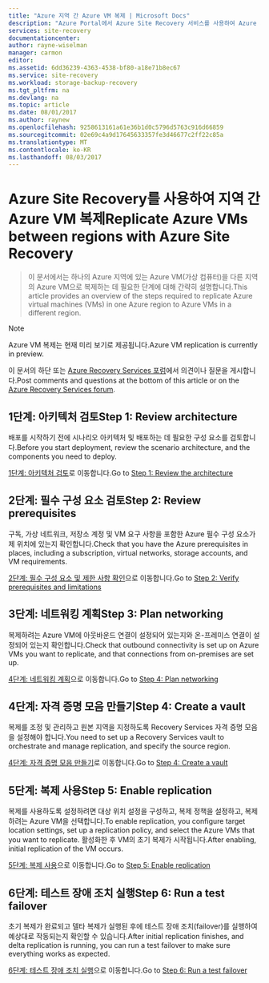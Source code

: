 ```yaml
---
title: "Azure 지역 간 Azure VM 복제 | Microsoft Docs"
description: "Azure Portal에서 Azure Site Recovery 서비스를 사용하여 Azure 지역 간에 Azure VM을 복제하는 데 필요한 단계를 요약하고 있습니다."
services: site-recovery
documentationcenter: 
author: rayne-wiselman
manager: carmon
editor: 
ms.assetid: 6dd36239-4363-4538-bf80-a18e71b8ec67
ms.service: site-recovery
ms.workload: storage-backup-recovery
ms.tgt_pltfrm: na
ms.devlang: na
ms.topic: article
ms.date: 08/01/2017
ms.author: raynew
ms.openlocfilehash: 9258613161a61e36b1d0c5796d5763c916d66859
ms.sourcegitcommit: 02e69c4a9d17645633357fe3d46677c2ff22c85a
ms.translationtype: MT
ms.contentlocale: ko-KR
ms.lasthandoff: 08/03/2017
---
```

# <a name="replicate-azure-vms-between-regions-with-azure-site-recovery"></a><span data-ttu-id="fcf63-103">Azure Site Recovery를 사용하여 지역 간 Azure VM 복제</span><span class="sxs-lookup"><span data-stu-id="fcf63-103">Replicate Azure VMs between regions with Azure Site Recovery</span></span>

><span data-ttu-id="fcf63-104">이 문서에서는 하나의 Azure 지역에 있는 Azure VM(가상 컴퓨터)을 다른 지역의 Azure VM으로 복제하는 데 필요한 단계에 대해 간략히 설명합니다.</span><span class="sxs-lookup"><span data-stu-id="fcf63-104">This article provides an overview of the steps required to replicate Azure virtual machines (VMs) in one Azure region to Azure VMs in a different region.</span></span> 

>[!NOTE]
>
> <span data-ttu-id="fcf63-105">Azure VM 복제는 현재 미리 보기로 제공됩니다.</span><span class="sxs-lookup"><span data-stu-id="fcf63-105">Azure VM replication is currently in preview.</span></span>

<span data-ttu-id="fcf63-106">이 문서의 하단 또는 [Azure Recovery Services 포럼](https://social.msdn.microsoft.com/forums/azure/home?forum=hypervrecovmgr)에서 의견이나 질문을 게시합니다.</span><span class="sxs-lookup"><span data-stu-id="fcf63-106">Post comments and questions at the bottom of this article or on the [Azure Recovery Services forum](https://social.msdn.microsoft.com/forums/azure/home?forum=hypervrecovmgr).</span></span>

## <a name="step-1-review-architecture"></a><span data-ttu-id="fcf63-107">1단계: 아키텍처 검토</span><span class="sxs-lookup"><span data-stu-id="fcf63-107">Step 1: Review architecture</span></span>

<span data-ttu-id="fcf63-108">배포를 시작하기 전에 시나리오 아키텍처 및 배포하는 데 필요한 구성 요소를 검토합니다.</span><span class="sxs-lookup"><span data-stu-id="fcf63-108">Before you start deployment, review the scenario architecture, and the components you need to deploy.</span></span>

<span data-ttu-id="fcf63-109">[1단계: 아키텍처 검토](azure-to-azure-walkthrough-architecture.md)로 이동합니다.</span><span class="sxs-lookup"><span data-stu-id="fcf63-109">Go to [Step 1: Review the architecture](azure-to-azure-walkthrough-architecture.md)</span></span>


## <a name="step-2-review-prerequisites"></a><span data-ttu-id="fcf63-110">2단계: 필수 구성 요소 검토</span><span class="sxs-lookup"><span data-stu-id="fcf63-110">Step 2: Review prerequisites</span></span>

<span data-ttu-id="fcf63-111">구독, 가상 네트워크, 저장소 계정 및 VM 요구 사항을 포함한 Azure 필수 구성 요소가 제 위치에 있는지 확인합니다.</span><span class="sxs-lookup"><span data-stu-id="fcf63-111">Check that you have the Azure prerequisites in places, including a subscription, virtual networks, storage accounts, and VM requirements.</span></span>

<span data-ttu-id="fcf63-112">[2단계: 필수 구성 요소 및 제한 사항 확인](azure-to-azure-walkthrough-prerequisites.md)으로 이동합니다.</span><span class="sxs-lookup"><span data-stu-id="fcf63-112">Go to [Step 2: Verify prerequisites and limitations](azure-to-azure-walkthrough-prerequisites.md)</span></span>


## <a name="step-3-plan-networking"></a><span data-ttu-id="fcf63-113">3단계: 네트워킹 계획</span><span class="sxs-lookup"><span data-stu-id="fcf63-113">Step 3: Plan networking</span></span>

<span data-ttu-id="fcf63-114">복제하려는 Azure VM에 아웃바운드 연결이 설정되어 있는지와 온-프레미스 연결이 설정되어 있는지 확인합니다.</span><span class="sxs-lookup"><span data-stu-id="fcf63-114">Check that outbound connectivity is set up on Azure VMs you want to replicate, and that connections from on-premises are set up.</span></span>

<span data-ttu-id="fcf63-115">[4단계: 네트워킹 계획](azure-to-azure-walkthrough-network.md)으로 이동합니다.</span><span class="sxs-lookup"><span data-stu-id="fcf63-115">Go to [Step 4: Plan networking](azure-to-azure-walkthrough-network.md)</span></span>



## <a name="step-4-create-a-vault"></a><span data-ttu-id="fcf63-116">4단계: 자격 증명 모음 만들기</span><span class="sxs-lookup"><span data-stu-id="fcf63-116">Step 4: Create a vault</span></span> 

<span data-ttu-id="fcf63-117">복제를 조정 및 관리하고 원본 지역을 지정하도록 Recovery Services 자격 증명 모음을 설정해야 합니다.</span><span class="sxs-lookup"><span data-stu-id="fcf63-117">You need to set up a Recovery Services vault to orchestrate and manage replication, and specify the source region.</span></span>

<span data-ttu-id="fcf63-118">[4단계: 자격 증명 모음 만들기](azure-to-azure-walkthrough-vault.md)로 이동합니다.</span><span class="sxs-lookup"><span data-stu-id="fcf63-118">Go to [Step 4: Create a vault](azure-to-azure-walkthrough-vault.md)</span></span>


## <a name="step-5-enable-replication"></a><span data-ttu-id="fcf63-119">5단계: 복제 사용</span><span class="sxs-lookup"><span data-stu-id="fcf63-119">Step 5: Enable replication</span></span>


<span data-ttu-id="fcf63-120">복제를 사용하도록 설정하려면 대상 위치 설정을 구성하고, 복제 정책을 설정하고, 복제하려는 Azure VM을 선택합니다.</span><span class="sxs-lookup"><span data-stu-id="fcf63-120">To enable replication, you configure target location settings, set up a replication policy, and select the Azure VMs that you want to replicate.</span></span> <span data-ttu-id="fcf63-121">활성화한 후 VM의 초기 복제가 시작됩니다.</span><span class="sxs-lookup"><span data-stu-id="fcf63-121">After enabling, initial replication of the VM occurs.</span></span>

<span data-ttu-id="fcf63-122">[5단계: 복제 사용](azure-to-azure-walkthrough-enable-replication.md)으로 이동합니다.</span><span class="sxs-lookup"><span data-stu-id="fcf63-122">Go to [Step 5: Enable replication](azure-to-azure-walkthrough-enable-replication.md)</span></span>


## <a name="step-6-run-a-test-failover"></a><span data-ttu-id="fcf63-123">6단계: 테스트 장애 조치 실행</span><span class="sxs-lookup"><span data-stu-id="fcf63-123">Step 6: Run a test failover</span></span>

<span data-ttu-id="fcf63-124">초기 복제가 완료되고 델타 복제가 실행된 후에 테스트 장애 조치(failover)를 실행하여 예상대로 작동되는지 확인할 수 있습니다.</span><span class="sxs-lookup"><span data-stu-id="fcf63-124">After initial replication finishes, and delta replication is running, you can run a test failover to make sure everything works as expected.</span></span>

<span data-ttu-id="fcf63-125">[6단계: 테스트 장애 조치 실행](azure-to-azure-walkthrough-test-failover.md)으로 이동합니다.</span><span class="sxs-lookup"><span data-stu-id="fcf63-125">Go to [Step 6: Run a test failover](azure-to-azure-walkthrough-test-failover.md)</span></span>


